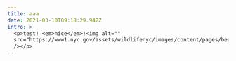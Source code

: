 ```yaml
---
title: aaa
date: 2021-03-10T09:18:29.942Z
intro: >
  <p>test! <em>nice</em>!<img alt=""
  src="https://www1.nyc.gov/assets/wildlifenyc/images/content/pages/beaver-with-stick_istock-resized.jpg"
  /></p>
---
```

